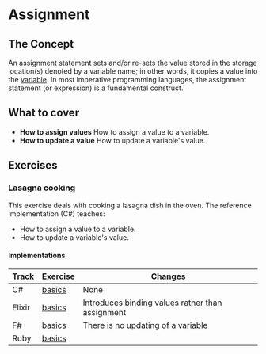 # Assignment

## The Concept

An assignment statement sets and/or re-sets the value stored in the storage location(s) denoted by a variable name; in other words, it copies a value into the [variable][concept-variables]. In most imperative programming languages, the assignment statement (or expression) is a fundamental construct.

## What to cover

- **How to assign values** How to assign a value to a variable.
- **How to update a value** How to update a variable's value.

## Exercises

### Lasagna cooking

This exercise deals with cooking a lasagna dish in the oven. The reference implementation (C#) teaches:

- How to assign a value to a variable.
- How to update a variable's value.

#### Implementations

| Track  | Exercise                        | Changes                                          |
| ------ | ------------------------------- | ------------------------------------------------ |
| C#     | [basics][implementation-csharp] | None                                             |
| Elixir | [basics][implementation-elixir] | Introduces binding values rather than assignment |
| F#     | [basics][implementation-fsharp] | There is no updating of a variable               |
| Ruby   | [basics][implementation-ruby]   |                                                  |

[implementation-csharp]: ../../languages/csharp/exercises/concept/basics/.docs/introduction.md
[implementation-elixir]: ../../languages/elixir/exercises/concept/basics/.docs/introduction.md
[implementation-fsharp]: ../../languages/fsharp/exercises/concept/basics/.docs/introduction.md
[implementation-ruby]: ../../languages/ruby/exercises/concept/basics/.docs/introduction.md
[concept-variables]: ./variables.md
